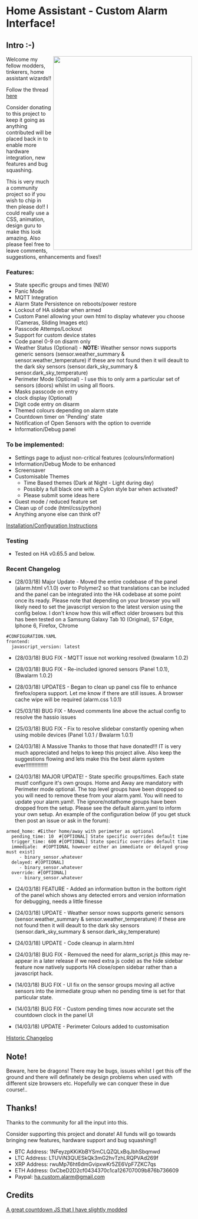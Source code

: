 # Home Assistant - Custom Alarm Interface!
## Intro :-)
<img align="right" width="376.5" height="525" src="https://github.com/gazoscalvertos/Hass-Custom-Alarm/blob/master/BTC.png">

Welcome my fellow modders, tinkerers, home assistant wizards!!

Follow the thread [here](https://community.home-assistant.io/t/yet-another-take-on-an-alarm-system/32386)

Consider donating to this project to keep it going as anything contributed will be placed back in to enable more hardware integration, new features and bug squashing.

This is very much a community project so if you wish to chip in then please do!! I could really use a CSS, animation, design guru to make this look amazing. Also please feel free to leave comments, suggestions, enhancements and fixes!!

### Features:
- State specific groups and times (NEW)
- Panic Mode
- MQTT Integration
- Alarm State Persistence on reboots/power restore
- Lockout of HA sidebar when armed
- Custom Panel allowing your own html to display whatever you choose (Cameras, Sliding Images etc)
- Passcode Attemps/Lockout
- Support for custom device states
- Code panel 0-9 on disarm only
- Weather Status (Optional) - **NOTE:** Weather sensor nows supports generic sensors (sensor.weather_summary & sensor.weather_temperature) if these are not found then it will deault to the dark sky sensors (sensor.dark_sky_summary & sensor.dark_sky_temperature)
- Perimeter Mode (Optional) - I use this to only arm a particular set of sensors (doors) whilst im using all floors.
- Masks passcode on entry
- clock display (Optional)
- Digit code entry on disarm
- Themed colours depending on alarm state
- Countdown timer on 'Pending' state
- Notification of Open Sensors with the option to override
- Information/Debug panel

### To be implemented:
- Settings page to adjust non-critical features (colours/information)
- Information/Debug Mode to be enhanced
- Screensaver
- Customisable Themes
  - Time Based themes (Dark at Night - Light during day)
  - Possibly a full black one with a Cylon style bar when activated?
  - Please submit some ideas here
- Guest mode / reduced feature set
- Clean up of code (html/css/python)
- Anything anyone else can think of?

[Installation/Configuration Instructions](guidance/configuration.md)

### Testing
- Tested on HA v0.65.5 and below.

### Recent Changelog
- (28/03/18) Major Update - Moved the entire codebase of the panel (alarm.html v1.1.0) over to Polymer2 so that translations can be included and the panel can be integrated into the HA codebase at some point once its ready. Please note that depending on your browser you will likely need to set the javascript version to the latest version using the config below. I don't know how this will effect older browsers but this has been tested on a Samsung Galaxy Tab 10 (Original), S7 Edge, Iphone 6, Firefox, Chrome
```
#CONFIGURATION.YAML
frontend:
  javascript_version: latest
```
- (28/03/18) BUG FIX - MQTT issue not working resolved (bwalarm 1.0.2)
- (28/03/18) BUG FIX - Re-included ignored sensors (Panel 1.0.1), (Bwalarm 1.0.2)
- (28/03/18) UPDATES - Began to clean up panel css file to enhance firefox/opera support. Let me know if there are still issues. A browser cache wipe will be required (alarm.css 1.0.1)
- (25/03/18) BUG FIX - Moved comments line above the actual config to resolve the hassio issues
- (25/03/18) BUG FIX - Fix to resolve slidebar constantly opening when using mobile devices (Panel 1.0.1 / Bwalarm 1.0.1)

- (24/03/18) A Massive Thanks to those that have donated!!! IT is very much appreciated and helps to keep this project alive. Also keep the suggestions flowing and lets make this the best alarm system ever!!!!!!!!!!!!!!!
- (24/03/18) MAJOR UPDATE! - State specific groups/times. Each state must! configure it's own groups. Home and Away are mandatory with Perimeter mode optional. The top level groups have been dropped so you will need to remove these from your alarm.yaml. You will need to update your alarm.yaml!. The ignore/notathome groups have been dropped from the setup. Please see the default alarm.yaml to inform your own setup. An example of the configuration below (if you get stuck then post an issue or ask in the forum):
```
armed_home: #Either home/away with perimeter as optional
  pending_time: 10  #[OPTIONAL] State specific overrides default time
  trigger_time: 600 #[OPTIONAL] State specific overrides default time
  immediate:  #[OPTIONAL however either an immediate or delayed group must exist]
     - binary_sensor.whatever
  delayed: #[OPTIONAL]
     - binary_sensor.whatever
  override: #[OPTIONAL]
     - binary_sensor.whatever
```
- (24/03/18) FEATURE - Added an information button in the bottom right of the panel which shows any detected errors and version information for debugging, needs a little finesse
- (24/03/18) UPDATE - Weather sensor nows supports generic sensors (sensor.weather_summary & sensor.weather_temperature) if these are not found then it will deault to the dark sky sensors (sensor.dark_sky_summary & sensor.dark_sky_temperature)
- (24/03/18) UPDATE - Code cleanup in alarm.html
- (24/03/18) BUG FIX - Removed the need for alarm_script.js (this may re-appear in a later release if we need extra js code) as the hide sidebar feature now natively supports HA close/open sidebar rather than a javascript hack.

- (14/03/18) BUG FIX - UI fix on the sensor groups moving all active sensors into the immediate group when no pending time is set for that particular state.
- (14/03/18) BUG FIX - Custom pending times now accurate set the countdown clock in the panel UI
- (14/03/18) UPDATE - Perimeter Colours added to customisation

[Historic Changelog](historic_changelog.md)

## Note!
Beware, here be dragons! There may be bugs, issues whilst I get this off the ground and there will definately be design problems when used with different size browsers etc. Hopefully we can conquer these in due course!..

## Thanks!
Thanks to the community for all the input into this.

Consider supporting this project and donate! All funds will go towards bringing new features, hardware support and bug squashing!!

- BTC Address: 1NFeyzpKKiKbBYSmCLQZQLxBqJbhSbqmwd
- LTC Address: LTUViN3QUESkQk3mG2hvTzhLRQPVAd269f
- XRP Address: rwuMp76ht6dmGvipxwKr5ZE6VpF7ZKC7qs
- ETH Address: 0xCbeD2D2cf0434370c1ca126707009b876b736609
- Paypal: ha.custom.alarm@gmail.com

## Credits
[A great countdown JS that I have slightly modded](https://github.com/johnschult/jquery.countdown360)
